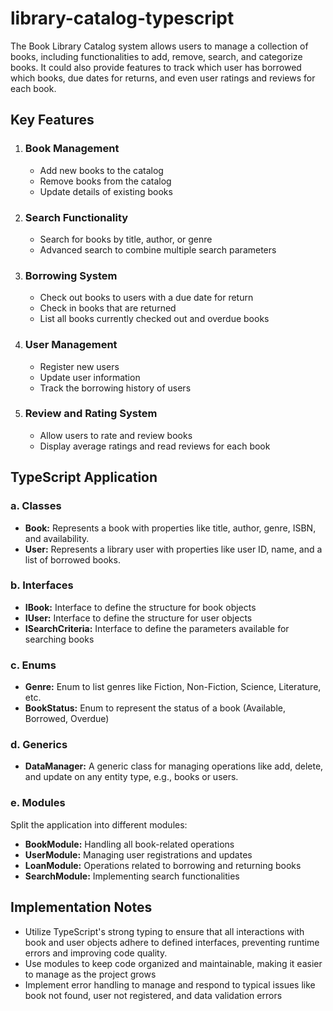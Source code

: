 # library-catalog-typescript

The Book Library Catalog system allows users to manage a collection of books, including functionalities to add, remove, search, and categorize books. It could also provide features to track which user has borrowed which books, due dates for returns, and even user ratings and reviews for each book.

## Key Features

1. ### Book Management
   - Add new books to the catalog
   - Remove books from the catalog
   - Update details of existing books
2. ### Search Functionality
   - Search for books by title, author, or genre
   - Advanced search to combine multiple search parameters
3. ### Borrowing System
   - Check out books to users with a due date for return
   - Check in books that are returned
   - List all books currently checked out and overdue books
4. ### User Management
   - Register new users
   - Update user information
   - Track the borrowing history of users
5. ### Review and Rating System
   - Allow users to rate and review books
   - Display average ratings and read reviews for each book

## TypeScript Application

### a. Classes

- **Book:** Represents a book with properties like title, author, genre, ISBN, and availability.
- **User:** Represents a library user with properties like user ID, name, and a list of borrowed books.

### b. Interfaces

- **IBook:** Interface to define the structure for book objects
- **IUser:** Interface to define the structure for user objects
- **ISearchCriteria:** Interface to define the parameters available for searching books

### c. Enums

- **Genre:** Enum to list genres like Fiction, Non-Fiction, Science, Literature, etc.
- **BookStatus:** Enum to represent the status of a book (Available, Borrowed, Overdue)

### d. Generics

- **DataManager<T>:** A generic class for managing operations like add, delete, and update on any entity type, e.g., books or users.

### e. Modules

Split the application into different modules:

- **BookModule:** Handling all book-related operations
- **UserModule:** Managing user registrations and updates
- **LoanModule:** Operations related to borrowing and returning books
- **SearchModule:** Implementing search functionalities

## Implementation Notes

- Utilize TypeScript's strong typing to ensure that all interactions with book and user objects adhere to defined interfaces, preventing runtime errors and improving code quality.
- Use modules to keep code organized and maintainable, making it easier to manage as the project grows
- Implement error handling to manage and respond to typical issues like book not found, user not registered, and data validation errors
